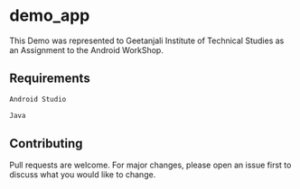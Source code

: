 # demo_app
This Demo was represented to Geetanjali Institute of Technical Studies as an Assignment to the Android WorkShop.

## Requirements
```bash
Android Studio
```
```bash
Java 
```

## Contributing
Pull requests are welcome. For major changes, please open an issue first to discuss what you would like to change.

